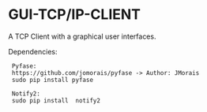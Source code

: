 # GUI-TCP/IP-CLIENT

A TCP Client with a graphical user interfaces.


Dependencies:

     Pyfase:  
     https://github.com/jomorais/pyfase -> Author: JMorais
     sudo pip install pyfase
     
     Notify2:
     sudo pip install  notify2
